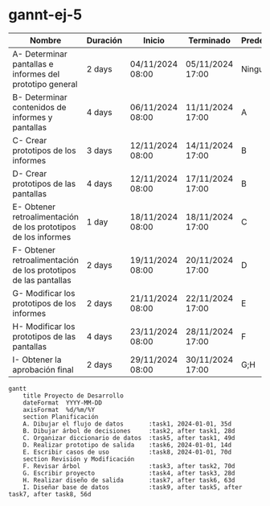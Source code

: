 # gannt-ej-5

| Nombre                                                  | Duración | Inicio         | Terminado       | Predecesores |
|---------------------------------------------------------|----------|----------------|------------------|--------------|
| A- Determinar pantallas e informes del prototipo general | 2 days   | 04/11/2024 08:00 | 05/11/2024 17:00 | Ninguno      |
| B- Determinar contenidos de informes y pantallas        | 4 days   | 06/11/2024 08:00 | 11/11/2024 17:00 | A            |
| C- Crear prototipos de los informes                     | 3 days   | 12/11/2024 08:00 | 14/11/2024 17:00 | B            |
| D- Crear prototipos de las pantallas                   | 4 days   | 12/11/2024 08:00 | 17/11/2024 17:00 | B            |
| E- Obtener retroalimentación de los prototipos de los informes | 1 day   | 18/11/2024 08:00 | 18/11/2024 17:00 | C            |
| F- Obtener retroalimentación de los prototipos de las pantallas   | 2 days   | 19/11/2024 08:00 | 20/11/2024 17:00 | D            |
| G- Modificar los prototipos de los informes             | 2 days   | 21/11/2024 08:00 | 22/11/2024 17:00 | E            |
| H- Modificar los prototipos de las pantallas           | 4 days   | 23/11/2024 08:00 | 28/11/2024 17:00 | F            |
| I- Obtener la aprobación final                          | 2 days   | 29/11/2024 08:00 | 30/11/2024 17:00 | G;H          |




```mermaid
gantt
    title Proyecto de Desarrollo
    dateFormat  YYYY-MM-DD
    axisFormat  %d/%m/%Y
    section Planificación
    A. Dibujar el flujo de datos       :task1, 2024-01-01, 35d
    B. Dibujar árbol de decisiones     :task2, after task1, 28d
    C. Organizar diccionario de datos  :task5, after task1, 49d
    D. Realizar prototipo de salida    :task6, 2024-01-01, 14d
    E. Escribir casos de uso           :task8, 2024-01-01, 70d
    section Revisión y Modificación
    F. Revisar árbol                   :task3, after task2, 70d
    G. Escribir proyecto               :task4, after task3, 28d
    H. Realizar diseño de salida       :task7, after task6, 63d
    I. Diseñar base de datos           :task9, after task5, after task7, after task8, 56d







